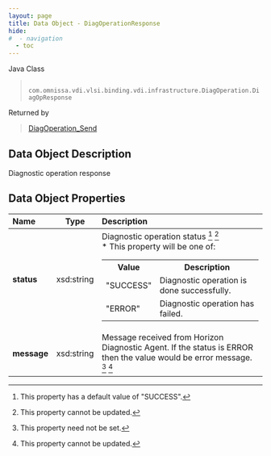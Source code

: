 ```yaml
---
layout: page
title: Data Object - DiagOperationResponse
hide:
#  - navigation
  - toc
---
```






Java Class
> ` com.omnissa.vdi.vlsi.binding.vdi.infrastructure.DiagOperation.DiagOpResponse`

Returned by
> [DiagOperation_Send](vdi.infrastructure.DiagOperation.md#send)


## Data Object Description

Diagnostic operation response

## Data Object Properties

 Name | Type | Description
:---|:---:|:---
**status**|  xsd:string|  Diagnostic operation status [^257] [^2]<br>* This property will be one of:<br><table><tr><th>Value</th><th>Description</th></tr><tr><td>"SUCCESS"</td><td>Diagnostic operation is done successfully.</td></tr><tr><td>"ERROR"</td><td>Diagnostic operation has failed.</td></tr></table>
**message**|  xsd:string|  Message received from Horizon Diagnostic Agent. If the status is ERROR then the value would be error message. [^1] [^2]


 


[^1]: This property need not be set.
[^2]: This property cannot be updated.
[^257]: This property has a default value of "SUCCESS".